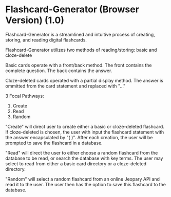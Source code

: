 # Flashcard-Generator (Browser Version) (1.0)

Flashcard-Generator is a streamlined and intuitive process of creating, storing, and reading digital flashcards.

Flashcard-Generator utilizes two methods of reading/storing: basic and cloze-delete

Basic cards operate with a front/back method.  The front contains the complete question.  The back contains the answer.

Cloze-deleted cards operated with a partial display method.  The answer is ommitted from the card statement and replaced with "..."

3 Focal Pathways:

1. Create 
2. Read
3. Random

"Create" will direct user to create either a basic or cloze-deleted flashcard.  If cloze-deleted is chosen, the user with input the flashcard statement with the answer encapsulated by  "(  )".  After each creation, the user will be prompted to save the flashcard in a database.

"Read" will direct the user to either choose a random flashcard from the database to be read, or search the database with key terms.  The user may select to read from either a basic card directory or a cloze-deleted directory.

"Random" will select a random flashcard from an online Jeopary API and read it to the user.  The user then has the option to save this flashcard to the database.
